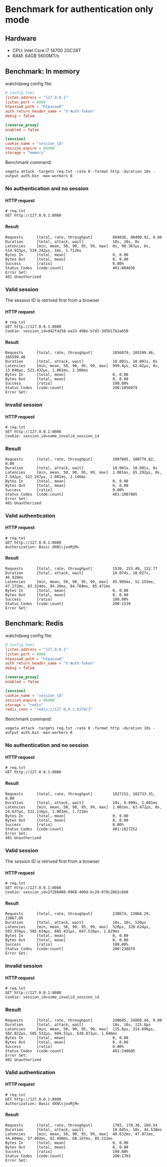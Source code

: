 # Benchmark for authentication only mode

## Hardware
- CPU: Intel Core i7 14700 20C28T
- RAM: 64GB 5600MT/s

## Benchmark: In memory
watchdawg config file:
```toml
# config.toml
listen_address = "127.0.0.1"
listen_port = 8080
htpasswd_path = "htpasswd"
auth_return_header_name = "X-Auth-Token"
debug = false

[reverse_proxy]
enabled = false

[session]
cookie_name = "session_id"
session_expire = 86400
storage = "memory"
```

Benchmark command:
```shell
vegeta attack -targets req.txt -rate 0 -format http -duration 10s -output auth.bin -max-workers 8
```

### No authentication and no session

#### HTTP request
```
# req.txt
GET http://127.0.0.1:8080
```

#### Result
```
Requests      [total, rate, throughput]         804036, 80400.92, 0.00
Duration      [total, attack, wait]             10s, 10s, 0s
Latencies     [min, mean, 50, 90, 95, 99, max]  0s, 90.367µs, 0s, 514.933µs, 519.242µs, 1ms, 1.712ms
Bytes In      [total, mean]                     0, 0.00
Bytes Out     [total, mean]                     0, 0.00
Success       [ratio]                           0.00%
Status Codes  [code:count]                      401:804036
Error Set:
401 Unauthorized
```

### Valid session

The session ID is retrived first from a browser

#### HTTP request
```
# req.txt
GET http://127.0.0.1:8080
Cookie: session_id=d42f4258-ea33-498e-b7d2-3d5617b2a658
```

#### Result
```
Requests      [total, rate, throughput]         1056079, 105599.46, 105599.46
Duration      [total, attack, wait]             10.001s, 10.001s, 0s
Latencies     [min, mean, 50, 90, 95, 99, max]  999.4µs, 62.82µs, 0s, 13.046µs, 521.432µs, 1.001ms, 2.506ms
Bytes In      [total, mean]                     0, 0.00
Bytes Out     [total, mean]                     0, 0.00
Success       [ratio]                           100.00%
Status Codes  [code:count]                      200:1056079
Error Set:
```

### Invalid session

#### HTTP request
```
# req.txt
GET http://127.0.0.1:8080
Cookie: session_id=some_invalid_session_id
```

### Result
```
Requests      [total, rate, throughput]         1007805, 100770.82, 0.00
Duration      [total, attack, wait]             10.001s, 10.001s, 0s
Latencies     [min, mean, 50, 90, 95, 99, max]  1.001ms, 65.292µs, 0s, 2.542µs, 522.247µs, 1.001ms, 2.146ms
Bytes In      [total, mean]                     0, 0.00
Bytes Out     [total, mean]                     0, 0.00
Success       [ratio]                           0.00%
Status Codes  [code:count]                      401:1007805
Error Set:
401 Unauthorized
```

### Valid authentication

#### HTTP request
```
# req.txt
GET http://127.0.0.1:8080
Authorization: Basic dXNlcjoxMjM=
```

#### Result
```
Requests      [total, rate, throughput]         1539, 153.49, 152.77
Duration      [total, attack, wait]             10.074s, 10.027s, 46.928ms
Latencies     [min, mean, 50, 90, 95, 99, max]  45.905ms, 52.155ms, 47.272ms, 83.324ms, 84.28ms, 84.768ms, 85.471ms
Bytes In      [total, mean]                     0, 0.00
Bytes Out     [total, mean]                     0, 0.00
Success       [ratio]                           100.00%
Status Codes  [code:count]                      200:1539
Error Set:
```

## Benchmark: Redis
watchdawg config file:
```toml
# config.toml
listen_address = "127.0.0.1"
listen_port = 8080
htpasswd_path = "htpasswd"
auth_return_header_name = "X-Auth-Token"
debug = false

[reverse_proxy]
enabled = false

[session]
cookie_name = "session_id"
session_expire = 86400
storage = "redis"
redis_conn = "redis://127.0.0.1:6379/1"
```

Benchmark command:
```shell
vegeta attack -targets req.txt -rate 0 -format http -duration 10s -output auth.bin -max-workers 8
```

### No authentication and no session

#### HTTP request
```
# req.txt
GET http://127.0.0.1:8080
```

#### Result
```
Requests      [total, rate, throughput]         1027252, 102733.35, 0.00
Duration      [total, attack, wait]             10s, 9.999s, 1.001ms
Latencies     [min, mean, 50, 90, 95, 99, max]  1.001ms, 63.472µs, 0s, 24.637µs, 522.116µs, 1.001ms, 1.721ms
Bytes In      [total, mean]                     0, 0.00
Bytes Out     [total, mean]                     0, 0.00
Success       [ratio]                           0.00%
Status Codes  [code:count]                      401:1027252
Error Set:
401 Unauthorized
```

### Valid session

The session ID is retrived first from a browser

#### HTTP request
```
# req.txt
GET http://127.0.0.1:8080
Cookie: session_id=2f266008-0968-409d-bc28-070c2062c6b8
```

#### Result
```
Requests      [total, rate, throughput]         238674, 23868.29, 23867.05
Duration      [total, attack, wait]             10s, 10s, 520µs
Latencies     [min, mean, 50, 90, 95, 99, max]  520µs, 328.624µs, 502.976µs, 585.634µs, 605.431µs, 647.539µs, 1.629ms
Bytes In      [total, mean]                     0, 0.00
Bytes Out     [total, mean]                     0, 0.00
Success       [ratio]                           100.00%
Status Codes  [code:count]                      200:238674
Error Set:
```

### Invalid session

#### HTTP request
```
# req.txt
GET http://127.0.0.1:8080
Cookie: session_id=some_invalid_session_id
```

### Result
```
Requests      [total, rate, throughput]         248685, 24868.44, 0.00
Duration      [total, attack, wait]             10s, 10s, 115.8µs
Latencies     [min, mean, 50, 90, 95, 99, max]  115.8µs, 314.696µs, 502.822µs, 585.532µs, 604.51µs, 638.872µs, 1.646ms
Bytes In      [total, mean]                     0, 0.00
Bytes Out     [total, mean]                     0, 0.00
Success       [ratio]                           0.00%
Status Codes  [code:count]                      401:248685
Error Set:
401 Unauthorized
```

### Valid authentication

#### HTTP request
```
# req.txt
GET http://127.0.0.1:8080
Authorization: Basic dXNlcjoxMjM=
```

#### Result
```
Requests      [total, rate, throughput]         1703, 170.30, 169.54
Duration      [total, attack, wait]             10.045s, 10s, 44.538ms
Latencies     [min, mean, 50, 90, 95, 99, max]  40.632ms, 47.071ms, 44.604ms, 57.402ms, 62.498ms, 68.147ms, 85.231ms
Bytes In      [total, mean]                     0, 0.00
Bytes Out     [total, mean]                     0, 0.00
Success       [ratio]                           100.00%
Status Codes  [code:count]                      200:1703
Error Set:
```